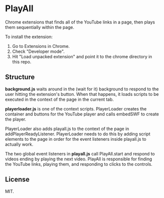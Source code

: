 PlayAll
=======

Chrome extensions that finds all of the YouTube links in a page, then plays them sequentially within the page.

To install the extension:

1. Go to Extensions in Chrome.
2. Check "Developer mode".
3. Hit "Load unpacked extension" and point it to the chrome directory in this repo.

Structure
---------

__background.js__ waits around in the (wait for it) background to respond to the user hitting the extension's button. When that happens, it loads scripts to be executed in the context of the page in the current tab.

__playerloader.js__ is one of the context scripts. PlayerLoader creates the container and buttons for the YouTube player and calls embedSWF to create the player.

PlayerLoader also adds playall.js to the context of the page in addPlayerReadyListener. PlayerLoader needs to do this by adding script elements to the page in order for the event listeners inside playall.js to actually work.

The two global event listeners in __playall.js__ call PlayAll.start and respond to videos ending by playing the next video. PlayAll is responsible for finding the YouTube links, playing them, and responding to clicks to the controls.

License
-------

MIT.
